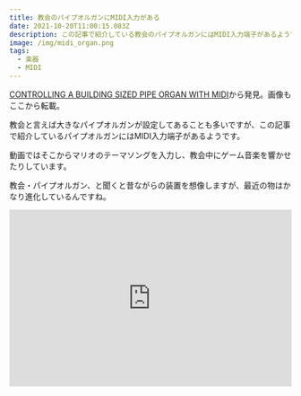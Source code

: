 ```yaml
---
title: 教会のパイプオルガンにMIDI入力がある
date: 2021-10-20T11:00:15.083Z
description: この記事で紹介している教会のパイプオルガンにはMIDI入力端子があるようです。
image: /img/midi_organ.png
tags:
  - 楽器
  - MIDI
---
```

[CONTROLLING A BUILDING SIZED PIPE ORGAN WITH MIDI](https://hackaday.com/2020/04/09/controlling-a-building-sized-pipe-organ-with-midi/)から発見。画像もここから転載。

教会と言えば大きなパイプオルガンが設定してあることも多いですが、この記事で紹介しているパイプオルガンにはMIDI入力端子があるようです。

動画ではそこからマリオのテーマソングを入力し、教会中にゲーム音楽を響かせたりしています。

教会・パイプオルガン、と聞くと昔ながらの装置を想像しますが、最近の物はかなり進化しているんですね。

<iframe width="100%" height="315" src="https://www.youtube.com/embed/SQHdFAm7g7E?start=751" title="YouTube video player" frameborder="0" allow="accelerometer; autoplay; clipboard-write; encrypted-media; gyroscope; picture-in-picture" allowfullscreen></iframe>
